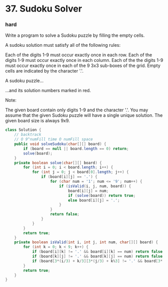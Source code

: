 # 37. Sudoku Solver
### hard
Write a program to solve a Sudoku puzzle by filling the empty cells.

A sudoku solution must satisfy all of the following rules:

Each of the digits 1-9 must occur exactly once in each row.
Each of the digits 1-9 must occur exactly once in each column.
Each of the the digits 1-9 must occur exactly once in each of the 9 3x3 sub-boxes of the grid.
Empty cells are indicated by the character '.'.


A sudoku puzzle...


...and its solution numbers marked in red.

Note:

The given board contain only digits 1-9 and the character '.'.
You may assume that the given Sudoku puzzle will have a single unique solution.
The given board size is always 9x9.
```java
class Solution {
    // backtrack
    // O 9^numFill time O numFill space
    public void solveSudoku(char[][] board) {
        if (board == null || board.length == 0) return;
        solve(board);
    }
    private boolean solve(char[][] board) {
        for (int i = 0; i < board.length; i++) {
            for (int j = 0; j < board[0].length; j++) {
                if (board[i][j] == '.') {
                    for (char num = '1'; num <= '9'; num++) {
                        if (isValid(i, j, num, board)) {
                            board[i][j] = num;
                            if (solve(board)) return true;
                            else board[i][j] = '.';
                        }
                    }
                    return false;
                }
            }
        }
        return true;
    }
    private boolean isValid(int i, int j, int num, char[][] board) {
        for (int k = 0; k < 9; k++) {
            if (board[i][k] != '.' && board[i][k] == num) return false;
            if (board[k][j] != '.' && board[k][j] == num) return false;
            if (board[3*(i/3) + k/3][3*(j/3) + k%3] != '.' && board[3*(i/3) + k/3][3*(j/3) + k%3] == num) return false;
        }
        return true;
    }
}
```